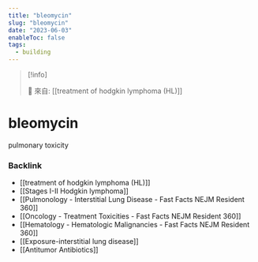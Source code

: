 ```yaml
---
title: "bleomycin"
slug: "bleomycin"
date: "2023-06-03"
enableToc: false
tags:
  - building
---
```


> [!info]
>
> 🌱 來自: [[treatment of hodgkin lymphoma (HL)]]

# bleomycin

pulmonary toxicity

### Backlink

- [[treatment of hodgkin lymphoma (HL)]]
- [[Stages I-II Hodgkin lymphoma]]
- [[Pulmonology - Interstitial Lung Disease - Fast Facts  NEJM Resident 360]]
- [[Oncology - Treatment Toxicities - Fast Facts  NEJM Resident 360]]
- [[Hematology - Hematologic Malignancies - Fast Facts  NEJM Resident 360]]
- [[Exposure-interstitial lung disease]]
- [[Antitumor Antibiotics]]
